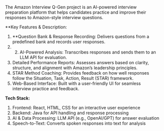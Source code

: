 The Amazon Interview Q-Gen project is an AI-powered interview preparation platform that helps candidates practice and improve their responses to Amazon-style interview questions.

**Key Features & Description:
1. **Question Bank & Response Recording: Delivers questions from a predefined bank and records user responses.
2. 2. AI-Powered Analysis: Transcribes responses and sends them to an LLM API for evaluation.
3. Detailed Performance Reports: Assesses answers based on clarity, structure, and alignment with Amazon’s leadership principles.
4. STAR Method Coaching: Provides feedback on how well responses follow the Situation, Task, Action, Result (STAR) framework.
5. Web-Based Interface: Built with a user-friendly UI for seamless interview practice and feedback.

**Tech Stack:**
1. Frontend: React, HTML, CSS for an interactive user experience
2. Backend: Java for API handling and response processing
3. AI & Data Processing: LLM API (e.g., OpenAI/GPT) for answer evaluation
4. Speech-to-Text: Converts spoken responses into text for analysis
